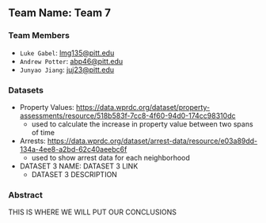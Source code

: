 ## Team Name: Team 7

### Team Members
* `Luke Gabel`: lmg135@pitt.edu
* `Andrew Potter`: abp46@pitt.edu
* `Junyao Jiang`: juj23@pitt.edu


### Datasets
* Property Values: https://data.wprdc.org/dataset/property-assessments/resource/518b583f-7cc8-4f60-94d0-174cc98310dc
    * used to calculate the increase in property value between two spans of time
* Arrests: https://data.wprdc.org/dataset/arrest-data/resource/e03a89dd-134a-4ee8-a2bd-62c40aeebc6f
    * used to show arrest data for each neighborhood
* DATASET 3 NAME: DATASET 3 LINK
    * DATASET 3 DESCRIPTION
    
### Abstract

THIS IS WHERE WE WILL PUT OUR CONCLUSIONS
